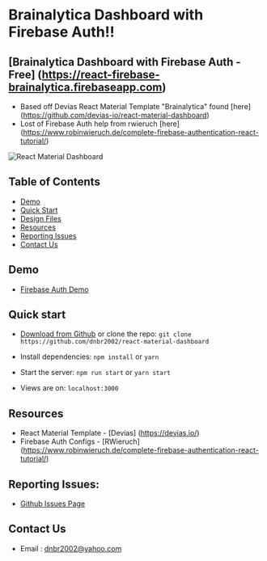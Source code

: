 # Brainalytica Dashboard with Firebase Auth!! 

## [Brainalytica Dashboard with Firebase Auth - Free] (https://react-firebase-brainalytica.firebaseapp.com) 

- Based off Devias React Material Template "Brainalytica" found [here] (https://github.com/devias-io/react-material-dashboard)
- Lost of Firebase Auth help from rwieruch [here] (https://www.robinwieruch.de/complete-firebase-authentication-react-tutorial/)

![React Material Dashboard](https://s3.eu-west-2.amazonaws.com/devias/products/react-material-dashboard/react-material-free.png)

## Table of Contents

- [Demo](#demo)
- [Quick Start](#quick-start)
- [Design Files](#design-files)
- [Resources](#resources)
- [Reporting Issues](#reporting-issues)
- [Contact Us](#contact-us)

## Demo

- [Firebase Auth Demo](https://react-firebase-brainalytica.firebaseapp.com/)

## Quick start

- [Download from Github](https://github.com/dnbr2002/react-material-dashboard/archive/master.zip) or clone the repo: `git clone https://github.com/dnbr2002/react-material-dashboard`

- Install dependencies: `npm install` or `yarn`

- Start the server: `npm run start` or `yarn start`

- Views are on: `localhost:3000`

## Resources

- React Material Template - [Devias] (https://devias.io/)
- Firebase Auth Configs - [RWieruch] (https://www.robinwieruch.de/complete-firebase-authentication-react-tutorial/)

## Reporting Issues:

- [Github Issues Page](https://github.com/dnbr2002/react-material-dashboard/issues)

## Contact Us

- Email : dnbr2002@yahoo.com


